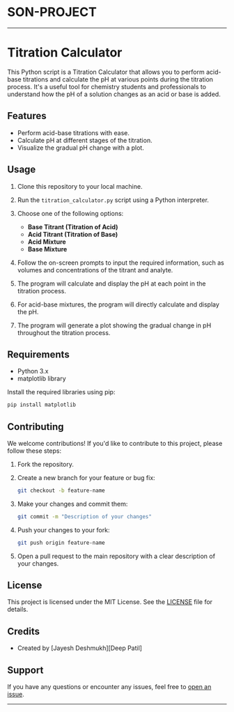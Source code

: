 # SON-PROJECT

---

# Titration Calculator

This Python script is a Titration Calculator that allows you to perform acid-base titrations and calculate the pH at various points during the titration process. It's a useful tool for chemistry students and professionals to understand how the pH of a solution changes as an acid or base is added.

## Features

- Perform acid-base titrations with ease.
- Calculate pH at different stages of the titration.
- Visualize the gradual pH change with a plot.

## Usage

1. Clone this repository to your local machine.

2. Run the `titration_calculator.py` script using a Python interpreter.

3. Choose one of the following options:
    - **Base Titrant (Titration of Acid)**
    - **Acid Titrant (Titration of Base)**
    - **Acid Mixture**
    - **Base Mixture**

4. Follow the on-screen prompts to input the required information, such as volumes and concentrations of the titrant and analyte.

5. The program will calculate and display the pH at each point in the titration process.

6. For acid-base mixtures, the program will directly calculate and display the pH.

7. The program will generate a plot showing the gradual change in pH throughout the titration process.

## Requirements

- Python 3.x
- matplotlib library

Install the required libraries using pip:

```bash
pip install matplotlib
```

## Contributing

We welcome contributions! If you'd like to contribute to this project, please follow these steps:

1. Fork the repository.

2. Create a new branch for your feature or bug fix:
   ```bash
   git checkout -b feature-name
   ```

3. Make your changes and commit them:
   ```bash
   git commit -m "Description of your changes"
   ```

4. Push your changes to your fork:
   ```bash
   git push origin feature-name
   ```

5. Open a pull request to the main repository with a clear description of your changes.

## License

This project is licensed under the MIT License. See the [LICENSE](LICENSE) file for details.

## Credits

- Created by [Jayesh Deshmukh][Deep Patil]

## Support

If you have any questions or encounter any issues, feel free to [open an issue](https://github.com/sour-sauce1945/SON-PROJECT/issues).

---
